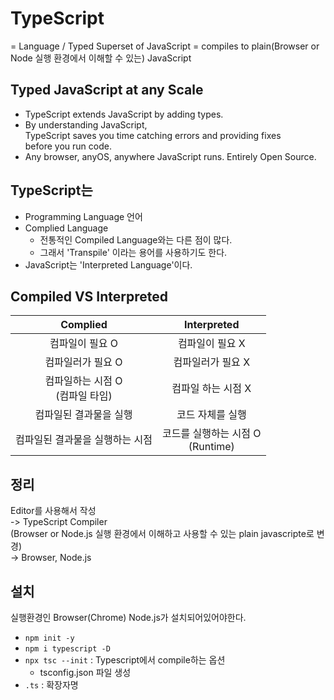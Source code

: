 # TypeScript

= Language / Typed Superset of JavaScript
= compiles to plain(Browser or Node 실행 환경에서 이해할 수 있는) JavaScript

## Typed JavaScript at any Scale

- TypeScript extends JavaScript by adding types.
- By understanding JavaScript,  
TypeScript saves you time catching errors and providing fixes</br> 
before you run code.
- Any browser, anyOS, anywhere JavaScript runs. Entirely Open Source.

## TypeScript는
- Programming Language 언어
- Complied Language
  - 전통적인 Compiled Language와는 다른 점이 많다.
  - 그래서 'Transpile' 이라는 용어를 사용하기도 한다.
- JavaScript는 'Interpreted Language'이다.

## Compiled VS Interpreted

Complied | Interpreted
:--:|:--:
컴파일이 필요 O | 컴파일이 필요 X
컴파일러가 필요 O | 컴파일러가 필요 X
컴파일하는 시점 O </br>(컴파일 타임) | 컴파일 하는 시점 X
컴파일된 결과물을 실행 | 코드 자체를 실행
컴파일된 결과물을 실행하는 시점 | 코드를 실행하는 시점 O </br>(Runtime)

## 정리

Editor를 사용해서 작성 </br>
-> TypeScript Compiler</br>(Browser or Node.js 실행 환경에서 이해하고 사용할 수 있는 plain javascripte로 변경)</br>
-> Browser, Node.js

## 설치

실행환경인 Browser(Chrome) Node.js가 설치되어있어야한다.
- `npm init -y`
- `npm i typescript -D`
- `npx tsc --init` : Typescript에서 compile하는 옵션
  - tsconfig.json 파일 생성
- `.ts` : 확장자명

